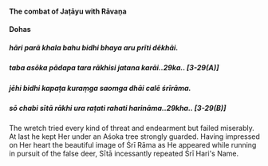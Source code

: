 #### The combat of Jaṭāyu with Rāvaṇa

#### Dohas

##### hāri parā khala bahu bidhi bhaya aru prīti dēkhāi.
##### taba asōka pādapa tara rākhisi jatana karāi..29ka.. [3-29(A)]
##### jēhi bidhi kapaṭa kuraṃga saomga dhāi calē śrīrāma.
##### sō chabi sītā rākhi ura raṭati rahati harināma..29kha.. [3-29(B)]

The wretch tried every kind of threat and endearment but failed miserably. At last he kept Her under an Aśoka tree strongly guarded. Having impressed on Her heart the beautiful image of Śrī Rāma as He appeared while running in pursuit of the false deer, Sītā incessantly repeated Śrī Hari's Name.